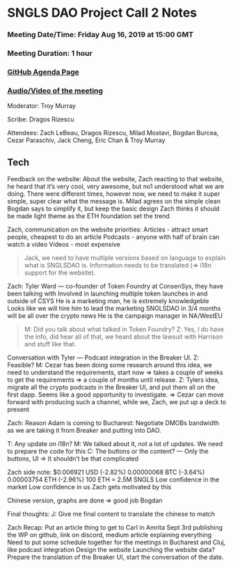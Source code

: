 # SNGLS DAO Project Call 2 Notes

### Meeting Date/Time: Friday Aug 16, 2019 at 15:00 GMT
### Meeting Duration: 1 hour
### [GitHub Agenda Page](https://github.com/SingularDTV/snglsdao-pm/issues/4)
### [Audio/Video of the meeting](https://zoom.us/recording)

Moderator: Troy Murray

Scribe: Dragos Rizescu

Attendees: Zach LeBeau, Dragos Rizescu, Milad Mostavi, Bogdan Burcea, Cezar Paraschiv, Jack Cheng, Eric Chan & Troy Murray

## Tech

Feedback on the website:
About the website, Zach reacting to that website, he heard that it’s very cool, very awesome, but no1 understood what we are doing. There were different times, however now, we need to make it super simple, super clear what the message is.
Milad agrees on the simple clean
Bogdan says to simplify it, but keep the basic design
Zach thinks it should be made light theme as the ETH foundation set the trend

Zach, communication on the website priorities:
Articles - attract smart people, cheapest to do an article
Podcasts - anyone with half of brain can watch a video
Videos - most expensive

> Jack, we need to have multiple versions based on language to explain what is SNGLSDAO is. Information needs to be translated (=> i18n support for the website).


Zach: Tyler Ward — co-founder of Token Foundry at ConsenSys, they have been talking with
Involved in launching multiple token launches in and outside of CSYS
He is a marketing man, he is extremely knowledgeble
Looks like we will hire him to lead the marketing
SNGLSDAO in 3/4 months will be all over the crypto news
He is the campaign manager in NA/WestEU

> M: Did you talk about what talked in Token Foundry?
Z: Yes, I do have the info, did hear all of that, we heard about the lawsuit with Harrison and stuff like that.

Conversation with Tyler — Podcast integration in the Breaker UI.
Z: Feasible?
M: Cezar has been doing some research around this idea, we need to understand the requirements, start now => takes a couple of weeks to get the requirements => a couple of months until release.
Z: Tylers idea, migrate all the crypto podcasts in the Breaker UI, and put them all on the first dapp. Seems like a good opportunity to investigate. 
=> Cezar can move forward with producing such a channel, while we, Zach, we put up a deck to present

Zach: Reason Adam is coming to Bucharest: Negotiate DMOBs bandwidth as we are taking it from Breaker and putting into DAO.

T: Any update on i18n?
M: We talked about it, not a lot of updates. We need to prepare the code for this
C: The buttons or the content? — Only the buttons, UI
=> It shouldn’t be that complicated

Zach side note:
$0.006921 USD (-2.82%) 
0.00000068 BTC (-3.64%) 
0.00003754 ETH (-2.96%)
100 ETH = 2.5M SNGLS
Low confidence in the market
Low confidence in us
Zach gets motivated by this


Chinese version, graphs are done => good job Bogdan

Final thoughts:
J: Give me final content to translate the chinese to match

Zach Recap:
Put an article thing to get to Carl in Amrita
Sept 3rd publishing the WP on github, link on discord, medium article explaining everything
Need to put some schedule together for the meetings in Bucharest and Cluj, like podcast integration
Design the website
Launching the website data?
Prepare the translation of the Breaker UI, start the conversation of the date.


